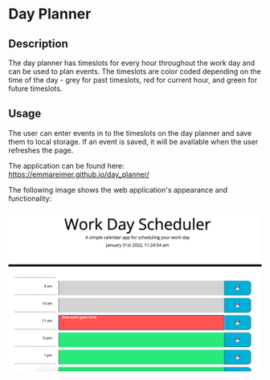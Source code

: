 # Day Planner

## Description
The day planner has timeslots for every hour throughout the work day and can be used to plan events. The timeslots are color coded depending on the time of the day - grey for past timeslots, red for current hour, and green for future timeslots.

## Usage
The user can enter events in to the timeslots on the day planner and save them to local storage. If an event is saved, it will be available when the user refreshes the page. 

The application can be found here: https://emmareimer.github.io/day_planner/

The following image shows the web application's appearance and functionality:

![screenshot](./assets/images/ss.png)